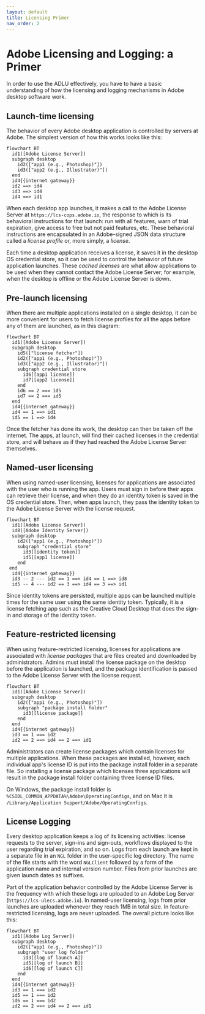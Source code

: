 ```yaml
---
layout: default
title: Licensing Primer
nav_order: 2
---
```


# Adobe Licensing and Logging: a Primer

In order to use the ADLU effectively, you have to have a basic understanding of how the licensing and logging mechanisms in Adobe desktop software work.

## Launch-time licensing

The behavior of every Adobe desktop application is controlled by servers at Adobe.  The simplest version of how this works looks like this:

```mermaid
flowchart BT
  id1([Adobe License Server])
  subgraph desktop
    id2(["app1 (e.g., Photoshop)"])
    id3(["app2 (e.g., Illustrator)"])
  end
  id4{{internet gateway}}
  id2 ==> id4
  id3 ==> id4
  id4 ==> id1
```

When each desktop app launches, it makes a call to the Adobe License Server at `https://lcs-cops.adobe.io`, the response to which is its behavioral instructions for that launch: run with all features, warn of trial expiration, give access to free but not paid features, etc.  These behavioral instructions are encapsulated in an Adobe-signed JSON data structure called a *license profile* or, more simply, a *license*.

Each time a desktop application receives a license, it saves it in the desktop OS credential store, so it can be used to control the behavior of future application launches.  These *cached licenses* are what allow applications to be used when they cannot contact the Adobe License Server; for example, when the desktop is offline or the Adobe License Server is down.

## Pre-launch licensing

When there are multiple applications installed on a single desktop, it can be more convenient for users to fetch license profiles for all the apps before any of them are launched, as in this diagram:

```mermaid
flowchart BT
  id1([Adobe License Server])
  subgraph desktop
    id5(["license fetcher"])
    id2(["app1 (e.g., Photoshop)"])
    id3(["app2 (e.g., Illustrator)"])
    subgraph credential store
      id6[[app1 license]]
      id7[[app2 license]]
    end
    id6 == 2 === id5
    id7 == 2 === id5
  end
  id4{{internet gateway}}
  id4 == 1 ==> id1
  id5 == 1 ==> id4
```

Once the fetcher has done its work, the desktop can then be taken off the internet.  The apps, at launch, will find their cached licenses in the credential store, and will behave as if they had reached the Adobe License Server themselves.

## Named-user licensing

When using named-user licensing, licenses for applications are associated with the user who is running the app.  Users must sign in before their apps can retrieve their license, and when they do an identity token is saved in the OS credential store.  Then, when apps launch, they pass the identity token to the Adobe License Server with the license request.

```mermaid
flowchart BT
  id1([Adobe License Server])
  id8([Adobe Identity Server])
  subgraph desktop
    id2(["app1 (e.g., Photoshop)"])
    subgraph "credential store"
      id3[[identity token]]
      id5[[app1 license]]
    end
 end
  id4{{internet gateway}}
  id3 -- 2 --- id2 == 1 ==> id4 == 1 ==> id8
  id5 -- 4 --- id2 == 3 ==> id4 == 3 ==> id1
```

Since identity tokens are persisted, multiple apps can be launched multiple times for the same user using the same identity token.  Typically, it is a license fetching app such as the Creative Cloud Desktop that does the sign-in and storage of the identity token.

## Feature-restricted licensing

When using feature-restricted licensing, licenses for applications are associated with _license packages_ that are files created and downloaded by administrators.  Admins must install the license package on the desktop before the application is launched, and the package identification is passed to the Adobe License Server with the license request.

```mermaid
flowchart BT
  id1([Adobe License Server])
  subgraph desktop
    id2(["app1 (e.g., Photoshop)"])
    subgraph "package install folder"
      id3[[license package]]
    end
  end
  id4{{internet gateway}}
  id3 == 1 === id2
  id2 == 2 ==> id4 == 2 ==> id1
```

Administrators can create license packages which contain licenses for multiple applications.  When these packages are installed, however, each individual app's license ID is put into the package install folder in a separate file.  So installing a license package which licenses three applications will result in the package install folder containing three license ID files.

On Windows, the package install folder is `%CSIDL_COMMON_APPDATA%\Adobe\OperatingConfigs`, and on Mac it is `/Library/Application Support/Adobe/OperatingConfigs`.

## License Logging

Every desktop application keeps a log of its licensing activities: license requests to the server, sign-ins and sign-outs, workflows displayed to the user regarding trial expiration, and so on.  Logs from each launch are kept in a separate file in an `NGL` folder in the user-specific log directory.  The name of the file starts with the word `NGLClient` followed by a form of the application name and internal version number.  Files from prior launches are given launch dates as suffixes.

Part of the application behavior controlled by the Adobe License Server is the frequency with which these logs are uploaded to an Adobe Log Server (`https://lcs-ulecs.adobe.io`). In named-user licensing, logs from prior launches are uploaded whenever they reach 1MB in total size.  In feature-restricted licensing, logs are never uploaded.  The overall picture looks like this:

```mermaid
flowchart BT
  id1([Adobe Log Server])
  subgraph desktop
    id2(["app1 (e.g., Photoshop)"])
    subgraph "user log folder"
      id3[[log of launch A]]
      id5[[log of launch B]]
      id6[[log of launch C]]
    end
  end
  id4{{internet gateway}}
  id3 == 1 === id2
  id5 == 1 === id2
  id6 == 1 === id2
  id2 == 2 ==> id4 == 2 ==> id1
```

